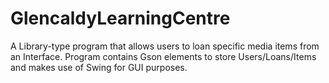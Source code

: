 # GlencaldyLearningCentre
A Library-type program that allows users to loan specific media items from an Interface. Program contains Gson elements to store Users/Loans/Items and makes use of Swing for GUI purposes.
